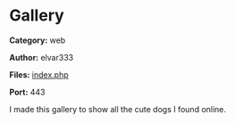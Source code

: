 # Gallery
**Category:** web

**Author:** elvar333

**Files:** [index.php](./src/index.php)

**Port:** 443

I made this gallery to show all the cute dogs I found online.
